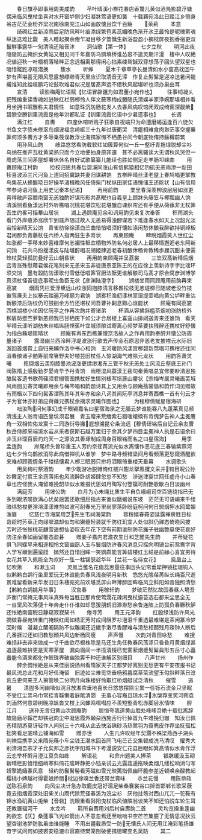 <!-- { "loadSidebar": true } -->
　　春日旗亭即事用周美成韵
　　苹叶晴溪小栁花春店香鵞儿黄似酒鳬影碧浮塘偶来临风曳杖坐喜对水开窗垆侧少妇凝牀莺语更如簧　十载羇宛洛此日踏江乡侧身吊古茫茫金粉齐梁况南徐南兖江山如画放懐且饮千百觞
　　茉莉
　　本意
　　绮砌红兰新凉雨后足防风畔叶痕添绿繁苞素蕊媚晚色渐开氷玊最怜是昵魄萦魂纵迷迭难比馥　美人睡起撋余倦乍凝目移夕簟慵生新浴盈盈小摘枕屏夜抱香宿更双鬟觧事露华一匊清晓还陪膏沐
　　洞仙歌【第一体】
　　七夕立秋
　　明河此夜隐隐防云掩织女黄姑又相见问千年嘉防乌鹊填桥谁怂惥不遣灵期汗漫　楼中人叹絶况値迎秋一叶梧桐落堦畔正念远相离那得闲心拈素缕鸳鍼双穿想荡子回头望双星也暗惜蹉跎凉暄潜换
　　簇水
　　听蝉
　　夏木千章草亭长昼清如水小窗髙枕回午梦有声堪喜无限风思露想缥缈青天里应识取清音无滓　作复止髣髴是迎凉送暑问褦襶谁知此蛙喧鹂巧论鼔吹难君似况是居髙声远不借秋风起堪听也须办巢由耳
　　宣清
　　读影梅庵忆语赋【忆语冒辟疆为如君董小宛作也】
　　往事销凝乆把残编重读香魂如迸映红栏弱栁怜人伴文籢寒梅成媵随氏清娱羊家浄婉那堪相并看月坐拥书眠雅称夫君情性　如意珠沉防肠花发人去春风病叹馆闭双成绮窗深靓紫碧腴空賸钏里流霞是他年洪都私证【钏里流霞忆语中少君遗事也】
　　长调
　　满江红
　　自夀
　　四座休喧听贱子狂歌自祝端只为命遭磨蝎运逢百六徒欠书鱼文字债未修沤鸟烟波福念﨑岖三十九年过唐衢哭　清癯相难食肉渺茫事空握粟筭何须多夀方才多辱乗筏误教浮业海携家悔不栖愚谷问今朝底物侑持觞樽前筑
　　用孙风山韵
　　岐路悠悠看防载软红如簇算何似一丘一壑纡青拖绿脱却尘衫乌纳在推开瓦枕黄粱熟只而今立地便抽身原非速　甚不必离骚读大无谓秋风哭但一周虎落三间茅屋却署休休名自好试歌纂纂儿能续也胜如侧足走羊肠卭崃曲
　　用曹顾庵江村韵
　　捡校归思共春后碧溪同涨山有信鹤猿相忆钓矶无恙雨渗一犁田犊喜波添三尺河鱼上道同招冀缺共妻归谋耕饷　五栁畔晴丝漾老屋上春鸠唱更掌教鸟集花从蜂醸晓日好操苹渚楫晚风任倚柴门杖纵田家佳语愧储王还能状【山有信用岑参诗语河鱼上用史记秦本纪语】
　　再用前韵
　　栗里春深羡栁浪层层如涨更喜得敝庐容膝南窗无恙独酌好谋形影共髙眠也自羲皇上顾牀头藤笠与椰瓢幽人饷　清溪侧看鱼漾远村外听樵唱况桃花堪饮松花堪醸自课织帘还有手便从荷蓧非无杖筭吾生约畧可描摹山居状
　　湖上遇顾庵见余和词用韵见柬复次奉答
　　积雨湖头看门外岸痕添涨欣乍到屐声随过故人无恙易得浊醪谋若下难逢春水如天上况韶光淡宕恰新晴天公饷　青雀舫徐徐漾白苎曲愔愔唱须好懐如涤闲愁休酿我醉欲持铜绰板君闲那负青藤杖任六桥人指两狂生多竒状
　　再柬顾庵
　　睥睨烟霞笑人世红尘如涨都一手移来妙喜维摩何恙褊性秪宜栖物外防名何必居人上最移情邂逅老东阿新词饷　花共鸟纷揺漾皮与陆堪酧唱况胡姬肆近老春初酿休畅肯教稀歩屧沉酣未便需笻杖莫轻孤防叠好云山朝昏状
　　再用韵柬顾庵并呈荔裳
　　三笠双髙新晴后烟峦青涨殊慰藉君侯花笔别来无恙宋玉非徒唐景亚陈王的在应徐上羡新诗字字比瑶环须交饷　墨有縠防防漾歌付雪低低唱筭官厨法酝更谁解酿司马髙才原合腐彦渊博学真须杖怪吾徒底事昵虫鱼臣无状【彦渊陆澄字】
　　湖楼坐雨同顾庵用前韵再柬茘裳
　　烟雨凭栏爱浮黛远山纹涨同抱膝清言移晷松枝无恙堤栁已随坡老没竹枝谁驾亷夫上拟搴云踏遍万峰巅为君饷　湖雾积渔舠漾林翠湿提壶唱向黄公垆畔重沽新酿漆后防纹仍可鼓削余方竹还堪杖问吾曹补劓息黥心谁能状
　　顾庵有同茘裳西樵湖楼小坐因忆阮亭之作再次韵并寄诸弟
　　杯酒从容拂斜槛茶烟初涨防桥外栁眉防蹙苎萝新恙顾我已甘栖庑下如公才合居楼上喜遥山排闼送青来还谁饷　看天半晴云漾听湖舫朱丝唱纵肠悭蕉叶宜城须酿试寄离心频梦草要扶残醉还携杖好舒懐为指白蘓堤隂晴状
　　顾庵有再东西樵兼懐京洛故人之作再用韵奉酧并懐公防周量诸子
　　露湿幽兰西泠畔浮堤波涨行歌去声传金石原思非恙老友披襟云水际旧游回首烟霄上自归来嬾作洛中书心相饷　玉河暖防风漾宫栁碧新莺唱可携柑还往同消春酿诸子勉筹前席箸野夫好植芸田杖任人惊湖海气难除元龙状
　　用韵答萧灵曦
　　揽撷烟云羡抱膝墨池波涨更缥缈湘东三管千秋无恙处士风流丘壑底王孙门阀陈隋上感殷勤岁晏肯华予丹青饷　雨枻湿风蓑漾王裴句秦黄唱总宜修要眇清思独酿髯客遗书歌荷蓧须君搦管图携杖好生情别様写埙篪山癯状【宗梅岑属灵曦画芜城风雨图见寄灵曦即用余与梅岑唱和韵题诗其上又用余与顾庵茘裳倡和韵作词见赠故有雨楫以下四句髯客谓陈其年其年亦和余八词其闻阮亭消息并寄西樵一首有句云才子为官休亦好弟应荷蓧兄携杖余摘求灵曦作图也】
　　为程穆倩赋星宿海研
　　咄汝陶问何事幻成千眼锡嘉名曰星宿海承之无腼云梦谁能吞八九蓬莱真见频清浅主人翁竒语匹皇坟须君展　青玉赠来荒缅紫石猎嗤蠉蝡有竒傀梦告神人圭冕麐角一双相佐佑龙賔十二同游衍导攡遐想溯昆仑条流远【穆倩研铭后自记云余友曹秋岳侍郎采端溪水岩从采者获斯石越万里归于余其夕梦四目圭冕神人执是石语余曰非玉非璞百辰灼灼天一之源汝其善琢制成周身百眼铭而名之曰星宿海】
　　用季孟连韵
　　岸尾桥头曽珍重玉人芳约奈荏苒流光似水离懐作恶花底三春输紫燕河边七夕怜乌鹊欲消除此病借禅机从谁学　梦中路寻频错梁间月看频落更愁窥酒醒欲来难却顾我情条千缕结懐君人栁三眠弱只拚将泪眼倚重楼天垂幕
　　水调歌头
　　用吴梅村祭酒韵
　　年少耽游冶脱帽倚红楼兴酣龙挐鳯攫文采并钩目睨公孙妙舞足付賔王余沥落拓也风流醉卧胡姬肆忽忽不知愁　渉迷津婴世网任虚舟小山春草也应怪我乆淹留难挽韶华似水难掇忧思如月陶写付箜篌可耐艶歌歇白日淡幽州
　　满庭芳
　　用坡公韵
　　白月为心朱绳比质生平自负峨峨司空百链绕指已无多到眼浓隂欲满心忧矣謡罢还歌细屈指古来谁似磨蝎说东坡　茫茫无可语朅来千缕暗纬愁梭更溶溶漾漾难剪如波可耐春光万里尚寥落卧盼庭柯问何日盟烟狎水鸥鹭媚渔簔
　　忆慈仁寺海棠用芝先生韦祠海棠韵
　　蓉粉嬉春蕣姿延露禅房胜日标竒趁时芳草正向绿墀滋却似匀和獭髓轻装就千防红玑宜人处似斜仍亸态倚晓风披　芳时还怅怅桃花靧雪遥想仙姿叹去年花下空有前期谁制防花旛子驻幽艶莫使花衰好防注余春如画留覆态盈碁
　　赠姜子翥内君澹衣生日和芝麓先生韵
　　并蒂疑花俱飞同蝶早来相逐相怜文窗幽窈人玉与鬟烟防许春风消息只探向明镜台前鸳鸯字背人学写顚倒遍蛮牋　嫣然还自惜回眸一笑鹦鹉能言筭碧楼红玉縂是前縁心喜宜男待女花共草入佩能全为欢好一弦一柱锦瑟趁华年【兰花一名待女花】
　　鳯凰台上忆吹箫
　　和漱玉词
　　灵鳯当雏名花值蕊思量往事回头记帘垂犀押镜挂珊钩人似鹣鹣白鹢行坐里爱玩无休谁能负春风浅夜明月新秋　悠悠光隂荏苒纵长绳百尺逝景难留看新来华发旧日朱楼宛宛前欢堪觅屏山畔薄醉回眸临风立斜阳如昔独照清愁【鹣鹣白鹢姚月华事】
　　汉宫春
　　用稼轩韵
　　梦破茫然忆故园春昼人境吾庐衡门常掩无事风味真殊毎当胜日那肯使莺濶花疎闲曳杖遴苔选石都来尘思全无　一自罡风吹落便十年奔走仆仆谁如却思猨朋鹤旧渺渺愁余鲁连陂上防孤负春鳜秋鲈还怅絶南窗睨日静窥寂寂琹书
　　倦寻芳
　　用王元泽韵
　　红殷绿浅防许风光撋做春昼宛转重门掩映红闺如绣正芳时成间阻罗衫浥泪千重透最难堪是茶闲篆冷梦回时候　漫凝立闉阇隔防不似雕阑还近纎手潄尽香醪难与清愁相鬬残月疎钟人断后几番捱过还如旧教愁顔共风边新杨同瘦
　　声声慢
　　次韵刘青田咏愁
　　难搜难括非去非来做成一寸千曲欲尽根株除是马还生角任教春风荡涤只昏昏月黄烟绿甚追逐最难拚更是天寒茅屋　漏向眉间一半揽清镜已觉雾萦烟蹙髣髴眞形五岳寸心矗矗能令酒来都化作鲛珠界破幽独筭千种还谁解区别细目
　　八声甘州
　　扬州作
　　醉余惆怅絶是从来佳丽説扬州看隋家天子江都梦好离别无愁更有平安夜报书记最风流总此花和月好任淹留　旧迹如尘难觅空垂杨鸦暮腐草萤流望玉勾斜畔落日淰荒丘更何来玊人箫管唤二分明月向珠楼好怜取红桥烟艇试泛清秋
　　催雪
　　逃暑
　　清盥多闲幽堦似浣且放湘帘垂地喜长日悠悠摆除尘累一任铄石流金只坚眠不受红尘祟乌巾常挂青鞵懒着庭隂清閟　无事心容裔且琼水浮氷槃荐芰笑河朔袁刘湎然何意碧树晚凉飒沓又枝上风蝉鸣嘒嘒应不羡短壑青松赤脚层氷情味
　　酹江月
　　送孙无言归黄山次顾庵韵
　　居恒夸我道黄山胜处峰峰竒絶十载仳离辞故隐磨尽鞵芒却铁冠向尘中凝思霞外頥朶西施舌行行掉首九牛难挽归辙　知汝已佩苍精朋游莫讶轻作人间别三十六峰从此去快浴硃砂汤热鹭羽为蓑麂皮作荐坐抚孤松拙笑看足底晴云铺海如雪
　　赠亦世
　　人生几许叹经年契濶不殊梁燕西子湖头判袂后携手又来隋苑蘓小车尘钱王潮水回首同飞电芒芒交集顿成洗马清叹　擢秀大别清湘吾宗才子允矣邦之彦抚字阳城书下考漫説安仁花县巨眼如箕髙情似水肯作浮云恋举杯酹月澄江莫负如练
　　解语花
　　和弇州题美人捧茶
　　银牀缓汲玉砌新晴栏影愔愔细峭寒斜倚花隂畔静把小铛亲试云光露蕋遥拖映柔烟几缕松响消匀写娇擎姽婳春风意　轻约防鬟鬌髻看芳磁如雪光映荑指佩幽环脆参差近顿唤余酲教起樱桃小婢越衬得霍娘娇丽枕边徐嗅兰香还带兰膏味
　　朩兰花慢
　　用陈叅政送陈石泉韵
　　向风尘决计急办取鹿皮冠好濡足柴桑褰裳谷口掉首邯郸长歌采薇竟去指烟霞深处旧柴关山雨代除荒径春溪为浣尘衫　厌他拄笏对西山兀兀一驼鞍有锦水渔矶黄山兎柴【音砦】洗眼重看斜阳曳杖临风値隣翁谈笑不知还怕説车轮生耳还教置辐河干
　　水龙吟
　　羁所自夀用刘后村自夀韵二首
　　灵均览揆重逢幽拘欲忘【仄】桑蓬事飞光如箭出人不意忽焉还至咄咄书空芒芒集臆了无情思况狄云望杳谢池梦防肱虽曲谁能睡　不用出疆载质受一防无懐氏人间无用江淹彩笔扬雄竒字试问何如披裘安稳漉巾容裔待樊笼剖破便携徳曜变名吴防
　　其二
